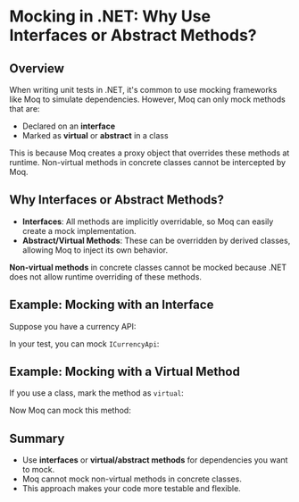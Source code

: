 # Mocking in .NET: Why Use Interfaces or Abstract Methods?

## Overview

When writing unit tests in .NET, it's common to use mocking frameworks like Moq to simulate dependencies. However, Moq can only mock methods that are:
- Declared on an **interface**
- Marked as **virtual** or **abstract** in a class

This is because Moq creates a proxy object that overrides these methods at runtime. Non-virtual methods in concrete classes cannot be intercepted by Moq.

## Why Interfaces or Abstract Methods?

- **Interfaces**: All methods are implicitly overridable, so Moq can easily create a mock implementation.
- **Abstract/Virtual Methods**: These can be overridden by derived classes, allowing Moq to inject its own behavior.

**Non-virtual methods** in concrete classes cannot be mocked because .NET does not allow runtime overriding of these methods.

## Example: Mocking with an Interface

Suppose you have a currency API:

In your test, you can mock `ICurrencyApi`:

## Example: Mocking with a Virtual Method

If you use a class, mark the method as `virtual`:

Now Moq can mock this method:

## Summary

- Use **interfaces** or **virtual/abstract methods** for dependencies you want to mock.
- Moq cannot mock non-virtual methods in concrete classes.
- This approach makes your code more testable and flexible.

